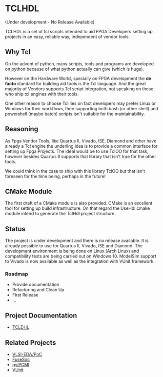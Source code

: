 # TCLHDL 
(Under development - No Release Available)

TCLHDL is a set of tcl scripts intended to aid FPGA Developers setting up projects
in an easy, reliable way, independent of vendor tools.

## Why Tcl
On the advent of python, many scripts, tools and programs are developed on python
because of what python actually can give (which is huge).

However on the Hardware World, specially on FPGA development the **de facto**
standard for building aid tools is the Tcl language. And the great majority of
Vendors supports Tcl script integration, not speaking on those who ship tcl engines
with their tools.

One other reason to choose Tcl lies on fact developers may prefer Linux or Windows
for their workflows, then supporting both bash (or other shell) and powershell
(maybe batch) scripts isn't suitable for the maintainability.

## Reasoning
As Fpga Vendor Tools, like Quartus II, Vivado, ISE, Diamond and other have already
a Tcl engine the underling idea is to provide a common interface for setting up
Fpga Projects. The ideal would be to use TclOO for that task, however besides
Quartus II supports that library that isn't true for the other tools.

We could think in the case to ship with this library TclOO but that isn't foreseen
for the time being, perhaps in the future!

## CMake Module
The first draft of a CMake module is also provided.
CMake is an excellent tool for setting up build infrastructure. On that regard
the UseHdl.cmake module intend to generate the TclHdl project structure.

## Status
The project is under development and there is no release available.
It is already possible to use for Quartus II, Vivado, ISE and Diamond.
The development environment is being done on Linux (Arch Linux) and compatibility
tests are being carried out on Windows 10.
ModelSim support to Vivado is now available as well as the integration with VUnit
framework.

### Roadmap

* Provide documentation
* Refactoring and Clean Up
* First Release
* ...

## Project Documentation

* [TCLDHL](https://pffmachado.github.io/TclHdl)

## Related Projects

* [VLSI-EDA/PoC](https://github.com/VLSI-EDA/PoC)
* [FuseSoc](https://github.com/olofk/fusesoc)
* [pyIPCMI](https://github.com/Paebbels/pyIPCMI)
* [VUnit](https://github.com/VUnit/vunit)

